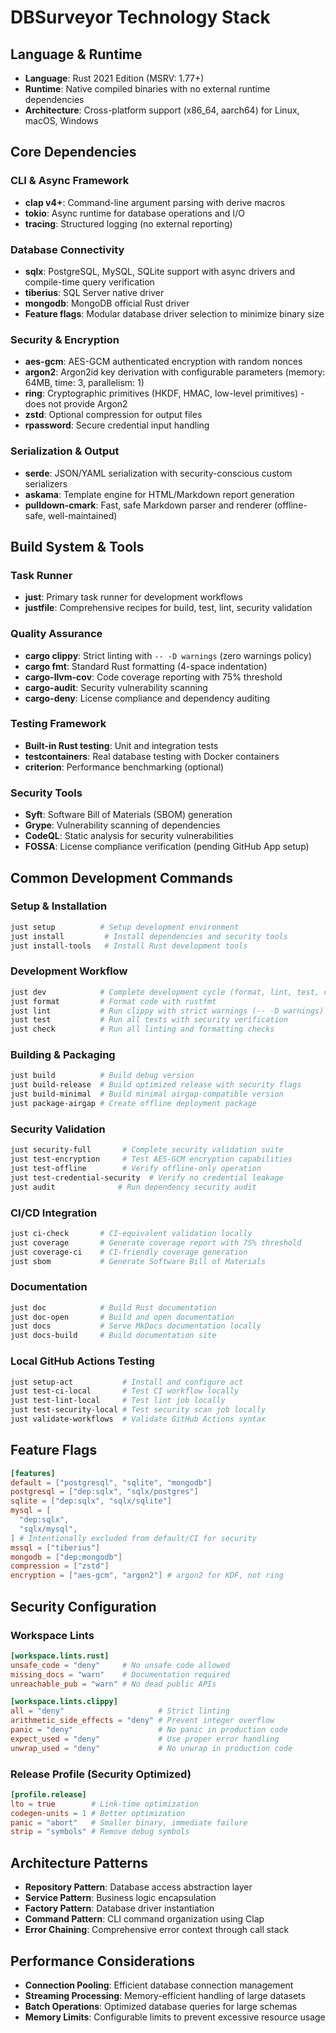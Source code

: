 # DBSurveyor Technology Stack

## Language & Runtime

- **Language**: Rust 2021 Edition (MSRV: 1.77+)
- **Runtime**: Native compiled binaries with no external runtime dependencies
- **Architecture**: Cross-platform support (x86_64, aarch64) for Linux, macOS, Windows

## Core Dependencies

### CLI & Async Framework

- **clap v4+**: Command-line argument parsing with derive macros
- **tokio**: Async runtime for database operations and I/O
- **tracing**: Structured logging (no external reporting)

### Database Connectivity

- **sqlx**: PostgreSQL, MySQL, SQLite support with async drivers and compile-time query verification
- **tiberius**: SQL Server native driver
- **mongodb**: MongoDB official Rust driver
- **Feature flags**: Modular database driver selection to minimize binary size

### Security & Encryption

- **aes-gcm**: AES-GCM authenticated encryption with random nonces
- **argon2**: Argon2id key derivation with configurable parameters (memory: 64MB, time: 3, parallelism: 1)
- **ring**: Cryptographic primitives (HKDF, HMAC, low-level primitives) - does not provide Argon2
- **zstd**: Optional compression for output files
- **rpassword**: Secure credential input handling

### Serialization & Output

- **serde**: JSON/YAML serialization with security-conscious custom serializers
- **askama**: Template engine for HTML/Markdown report generation
- **pulldown-cmark**: Fast, safe Markdown parser and renderer (offline-safe, well-maintained)

## Build System & Tools

### Task Runner

- **just**: Primary task runner for development workflows
- **justfile**: Comprehensive recipes for build, test, lint, security validation

### Quality Assurance

- **cargo clippy**: Strict linting with `-- -D warnings` (zero warnings policy)
- **cargo fmt**: Standard Rust formatting (4-space indentation)
- **cargo-llvm-cov**: Code coverage reporting with 75% threshold
- **cargo-audit**: Security vulnerability scanning
- **cargo-deny**: License compliance and dependency auditing

### Testing Framework

- **Built-in Rust testing**: Unit and integration tests
- **testcontainers**: Real database testing with Docker containers
- **criterion**: Performance benchmarking (optional)

### Security Tools

- **Syft**: Software Bill of Materials (SBOM) generation
- **Grype**: Vulnerability scanning of dependencies
- **CodeQL**: Static analysis for security vulnerabilities
- **FOSSA**: License compliance verification (pending GitHub App setup)

## Common Development Commands

### Setup & Installation

```bash
just setup          # Setup development environment
just install         # Install dependencies and security tools
just install-tools   # Install Rust development tools
```

### Development Workflow

```bash
just dev            # Complete development cycle (format, lint, test, coverage)
just format         # Format code with rustfmt
just lint           # Run clippy with strict warnings (-- -D warnings)
just test           # Run all tests with security verification
just check          # Run all linting and formatting checks
```

### Building & Packaging

```bash
just build          # Build debug version
just build-release  # Build optimized release with security flags
just build-minimal  # Build minimal airgap-compatible version
just package-airgap # Create offline deployment package
```

### Security Validation

```bash
just security-full       # Complete security validation suite
just test-encryption     # Test AES-GCM encryption capabilities
just test-offline        # Verify offline-only operation
just test-credential-security  # Verify no credential leakage
just audit              # Run dependency security audit
```

### CI/CD Integration

```bash
just ci-check       # CI-equivalent validation locally
just coverage       # Generate coverage report with 75% threshold
just coverage-ci    # CI-friendly coverage generation
just sbom           # Generate Software Bill of Materials
```

### Documentation

```bash
just doc            # Build Rust documentation
just doc-open       # Build and open documentation
just docs           # Serve MkDocs documentation locally
just docs-build     # Build documentation site
```

### Local GitHub Actions Testing

```bash
just setup-act           # Install and configure act
just test-ci-local       # Test CI workflow locally
just test-lint-local     # Test lint job locally
just test-security-local # Test security scan job locally
just validate-workflows  # Validate GitHub Actions syntax
```

## Feature Flags

```toml
[features]
default = ["postgresql", "sqlite", "mongodb"]
postgresql = ["dep:sqlx", "sqlx/postgres"]
sqlite = ["dep:sqlx", "sqlx/sqlite"]
mysql = [
  "dep:sqlx",
  "sqlx/mysql",
] # Intentionally excluded from default/CI for security
mssql = ["tiberius"]
mongodb = ["dep:mongodb"]
compression = ["zstd"]
encryption = ["aes-gcm", "argon2"] # argon2 for KDF, not ring
```

## Security Configuration

### Workspace Lints

```toml
[workspace.lints.rust]
unsafe_code = "deny"     # No unsafe code allowed
missing_docs = "warn"    # Documentation required
unreachable_pub = "warn" # No dead public APIs

[workspace.lints.clippy]
all = "deny"                     # Strict linting
arithmetic_side_effects = "deny" # Prevent integer overflow
panic = "deny"                   # No panic in production code
expect_used = "deny"             # Use proper error handling
unwrap_used = "deny"             # No unwrap in production code
```

### Release Profile (Security Optimized)

```toml
[profile.release]
lto = true        # Link-time optimization
codegen-units = 1 # Better optimization
panic = "abort"   # Smaller binary, immediate failure
strip = "symbols" # Remove debug symbols
```

## Architecture Patterns

- **Repository Pattern**: Database access abstraction layer
- **Service Pattern**: Business logic encapsulation
- **Factory Pattern**: Database driver instantiation
- **Command Pattern**: CLI command organization using Clap
- **Error Chaining**: Comprehensive error context through call stack

## Performance Considerations

- **Connection Pooling**: Efficient database connection management
- **Streaming Processing**: Memory-efficient handling of large datasets
- **Batch Operations**: Optimized database queries for large schemas
- **Memory Limits**: Configurable limits to prevent excessive resource usage
